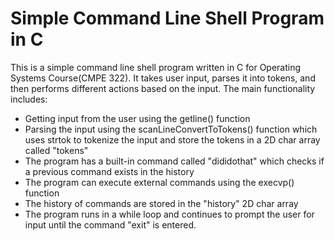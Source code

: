 # Simple Command Line Shell Program in C
This is a simple command line shell program written in C for Operating Systems Course(CMPE 322). It takes user input, parses it into tokens, and then performs different actions based on the input. The main functionality includes:

- Getting input from the user using the getline() function
- Parsing the input using the scanLineConvertToTokens() function which uses strtok to tokenize the input and store the tokens in a 2D char array called "tokens"
- The program has a built-in command called "dididothat" which checks if a previous command exists in the history
- The program can execute external commands using the execvp() function
- The history of commands are stored in the "history" 2D char array
- The program runs in a while loop and continues to prompt the user for input until the command "exit" is entered.
